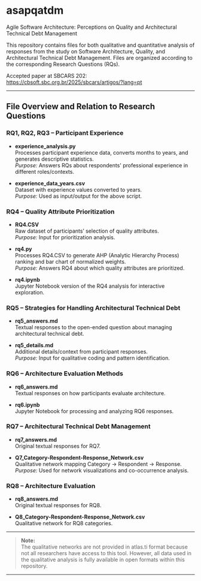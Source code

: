 # asapqatdm
Agile Software Architecture: Perceptions on Quality and Architectural Technical Debt Management

This repository contains files for both qualitative and quantitative analysis of responses from the study on Software Architecture, Quality, and Architectural Technical Debt Management. Files are organized according to the corresponding Research Questions (RQs).

Accepted paper at SBCARS 202:  
https://cbsoft.sbc.org.br/2025/sbcars/artigos/?lang=pt

---

## File Overview and Relation to Research Questions

### RQ1, RQ2, RQ3 – Participant Experience

- **experience_analysis.py**  
  Processes participant experience data, converts months to years, and generates descriptive statistics.  
  *Purpose:* Answers RQs about respondents' professional experience in different roles/contexts.

- **experience_data_years.csv**  
  Dataset with experience values converted to years.  
  *Purpose:* Used as input/output for the above script.

### RQ4 – Quality Attribute Prioritization

- **RQ4.CSV**  
  Raw dataset of participants’ selection of quality attributes.  
  *Purpose:* Input for prioritization analysis.

- **rq4.py**  
  Processes RQ4.CSV to generate AHP (Analytic Hierarchy Process) ranking and bar chart of normalized weights.  
  *Purpose:* Answers RQ4 about which quality attributes are prioritized.

- **rq4.ipynb**  
  Jupyter Notebook version of the RQ4 analysis for interactive exploration.

### RQ5 – Strategies for Handling Architectural Technical Debt

- **rq5_answers.md**  
  Textual responses to the open-ended question about managing architectural technical debt.

- **rq5_details.md**  
  Additional details/context from participant responses.  
  *Purpose:* Input for qualitative coding and pattern identification.

### RQ6 – Architecture Evaluation Methods

- **rq6_answers.md**  
  Textual responses on how participants evaluate architecture.

- **rq6.ipynb**  
  Jupyter Notebook for processing and analyzing RQ6 responses.

### RQ7 – Architectural Technical Debt Management

- **rq7_answers.md**  
  Original textual responses for RQ7.

- **Q7_Category-Respondent-Response_Network.csv**  
  Qualitative network mapping Category → Respondent → Response.  
  *Purpose:* Used for network visualizations and co-occurrence analysis.

### RQ8 – Architecture Evaluation

- **rq8_answers.md**  
  Original textual responses for RQ8.

- **Q8_Category-Respondent-Response_Network.csv**  
  Qualitative network for RQ8 categories.

---

> **Note:**  
> The qualitative networks are not provided in atlas.ti format because not all researchers have access to this tool. However, all data used in the qualitative analysis is fully available in open formats within this repository.

---


